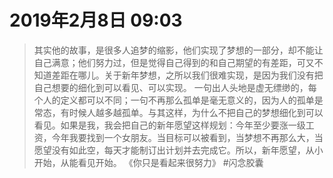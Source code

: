 <!--
 * @Author: 柯军
 * @Date: 2019-08-14 18:23:15
 * @Description: 
 -->
# 2019年2月8日 09:03
> 其实他的故事，是很多人追梦的缩影，他们实现了梦想的一部分，却不能让自己满意；他们努力过，但是觉得自己得到的和自己期望的有差距，可又不知道差距在哪儿。关于新年梦想，之所以我们很难实现，是因为我们没有把自己想要的细化到可以看见、可以实现。
一句出人头地是虚无缥缈的，每个人的定义都可以不同；一句不再那么孤单是毫无意义的，因为人的孤单是常态，有时候人越多越孤单。与其这样，为什么不把自己的梦想细化到可以看见。如果是我，我会把自己的新年愿望这样规划：今年至少要涨一级工资，今年我要找到一个女朋友。当目标可以被看到，当梦想不再那么大，当愿望没有如此空，每天才能制订出计划并去完成它。所以，新年愿望，从小开始，从能看见开始。
《你只是看起来很努力》
#闪念胶囊

